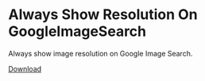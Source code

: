 # Always Show Resolution On GoogleImageSearch

Always show image resolution on Google Image Search.

[Download](https://raw.githubusercontent.com/OpenByteDev/Userscripts/master/Always_Show_Resolution_On_GoogleImageSearch/Always_Show_Resolution_On_GoogleImageSearch.user.js)